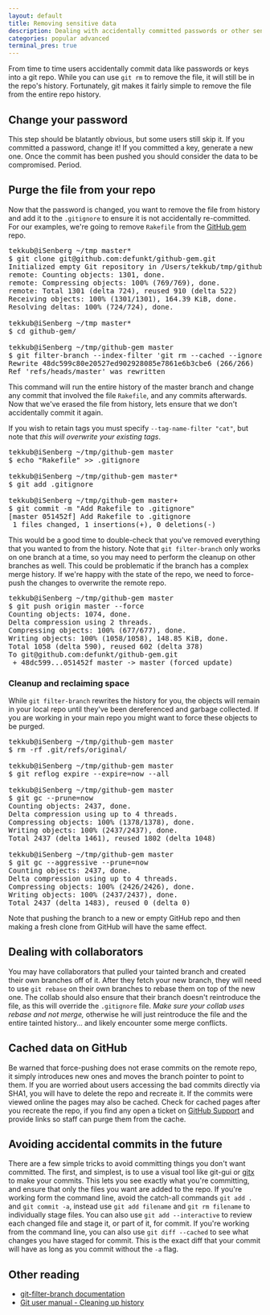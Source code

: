 ```yaml
---
layout: default
title: Removing sensitive data
description: Dealing with accidentally committed passwords or other sensitive information
categories: popular advanced
terminal_pres: true
---
```


<p span="intor">From time to time users accidentally commit data like passwords or keys into a git repo.  While you can use <code>git rm</code> to remove the file, it will still be in the repo's history.  Fortunately, git makes it fairly simple to remove the file from the entire repo history.</p>

Change your password
--------------------

This step should be blatantly obvious, but some users still skip it.  If you committed a password, change it!  If you committed a key, generate a new one.  Once the commit has been pushed you should consider the data to be compromised.  Period.

Purge the file from your repo
-----------------------------

Now that the password is changed, you want to remove the file from history and add it to the `.gitignore` to ensure it is not accidentally re-committed.  For our examples, we're going to remove `Rakefile` from the [GitHub gem](http://github.com/defunkt/github-gem) repo.

<pre class="terminal">
tekkub@iSenberg ~/tmp master*
$ git clone git@github.com:defunkt/github-gem.git
Initialized empty Git repository in /Users/tekkub/tmp/github-gem/.git/
remote: Counting objects: 1301, done.
remote: Compressing objects: 100% (769/769), done.
remote: Total 1301 (delta 724), reused 910 (delta 522)
Receiving objects: 100% (1301/1301), 164.39 KiB, done.
Resolving deltas: 100% (724/724), done.

tekkub@iSenberg ~/tmp master*
$ cd github-gem/

tekkub@iSenberg ~/tmp/github-gem master
$ git filter-branch --index-filter 'git rm --cached --ignore-unmatch Rakefile' HEAD
Rewrite 48dc599c80e20527ed902928085e7861e6b3cbe6 (266/266)
Ref 'refs/heads/master' was rewritten
</pre>

This command will run the entire history of the master branch and change any commit that involved the file `Rakefile`, and any commits afterwards.  Now that we've erased the file from history, lets ensure that we don't accidentally commit it again.

If you wish to retain tags you must specify `--tag-name-filter "cat"`, but note that *this will overwrite your existing tags*.

<pre class="terminal">
tekkub@iSenberg ~/tmp/github-gem master
$ echo "Rakefile" >> .gitignore

tekkub@iSenberg ~/tmp/github-gem master*
$ git add .gitignore

tekkub@iSenberg ~/tmp/github-gem master+
$ git commit -m "Add Rakefile to .gitignore"
[master 051452f] Add Rakefile to .gitignore
 1 files changed, 1 insertions(+), 0 deletions(-)
</pre>

This would be a good time to double-check that you've removed everything that you wanted to from the history.  Note that `git filter-branch` only works on one branch at a time, so you may need to perform the cleanup on other branches as well.  This could be problematic if the branch has a complex merge history.  If we're happy with the state of the repo, we need to force-push the changes to overwrite the remote repo.

<pre class="terminal">
tekkub@iSenberg ~/tmp/github-gem master
$ git push origin master --force
Counting objects: 1074, done.
Delta compression using 2 threads.
Compressing objects: 100% (677/677), done.
Writing objects: 100% (1058/1058), 148.85 KiB, done.
Total 1058 (delta 590), reused 602 (delta 378)
To git@github.com:defunkt/github-gem.git
 + 48dc599...051452f master -> master (forced update)
</pre>

### Cleanup and reclaiming space

While `git filter-branch` rewrites the history for you, the objects will remain in your local repo until they've been dereferenced and garbage collected.  If you are working in your main repo you might want to force these objects to be purged.

<pre class="terminal">
tekkub@iSenberg ~/tmp/github-gem master
$ rm -rf .git/refs/original/

tekkub@iSenberg ~/tmp/github-gem master
$ git reflog expire --expire=now --all

tekkub@iSenberg ~/tmp/github-gem master
$ git gc --prune=now
Counting objects: 2437, done.
Delta compression using up to 4 threads.
Compressing objects: 100% (1378/1378), done.
Writing objects: 100% (2437/2437), done.
Total 2437 (delta 1461), reused 1802 (delta 1048)

tekkub@iSenberg ~/tmp/github-gem master
$ git gc --aggressive --prune=now
Counting objects: 2437, done.
Delta compression using up to 4 threads.
Compressing objects: 100% (2426/2426), done.
Writing objects: 100% (2437/2437), done.
Total 2437 (delta 1483), reused 0 (delta 0)
</pre>

Note that pushing the branch to a new or empty GitHub repo and then making a fresh clone from GitHub will have the same effect.

Dealing with collaborators
--------------------------

You may have collaborators that pulled your tainted branch and created their own branches off of it.  After they fetch your new branch, they will need to use `git rebase` on their own branches to rebase them on top of the new one.  The collab should also ensure that their branch doesn't reintroduce the file, as this will override the `.gitignore` file.  *Make sure your collab uses rebase and not merge,* otherwise he will just reintroduce the file and the entire tainted history... and likely encounter some merge conflicts.

Cached data on GitHub
---------------------

Be warned that force-pushing does not erase commits on the remote repo, it simply introduces new ones and moves the branch pointer to point to them.  If you are worried about users accessing the bad commits directly via SHA1, you will have to delete the repo and recreate it.  If the commits were viewed online the pages may also be cached.  Check for cached pages after you recreate the repo, if you find any open a ticket on [GitHub Support](http://support.github.com) and provide links so staff can purge them from the cache.

Avoiding accidental commits in the future
-----------------------------------------

There are a few simple tricks to avoid committing things you don't want committed.  The first, and simplest, is to use a visual tool like git-gui or [gitx](http://gitx.frim.nl/) to make your commits.  This lets you see exactly what you're committing, and ensure that only the files you want are added to the repo.  If you're working form the command line, avoid the catch-all commands `git add .` and `git commit -a`, instead use `git add filename` and `git rm filename` to individually stage files.  You can also use `git add --interactive` to review each changed file and stage it, or part of it, for commit. If you're working from the command line, you can also use `git diff --cached` to see what changes you have staged for commit.  This is the exact diff that your commit will have as long as you commit without the `-a` flag.

Other reading
-------------

* [git-filter-branch documentation](http://www.kernel.org/pub/software/scm/git/docs/git-filter-branch.html)
* [Git user manual - Cleaning up history](http://www.kernel.org/pub/software/scm/git/docs/user-manual.html#cleaning-up-history)